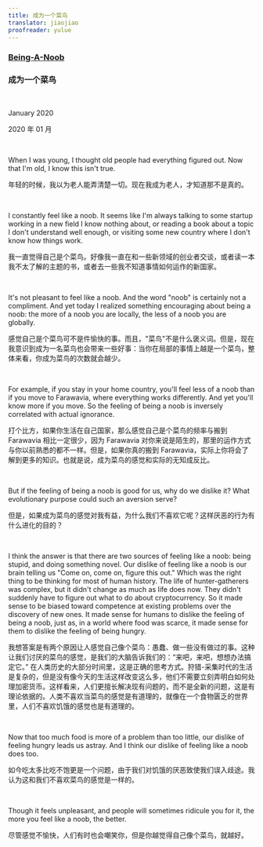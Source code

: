 ```yaml
---
title: 成为一个菜鸟
translator: jiaojiao
proofreader: yulue
---
```


### [Being-A-Noob](http://www.paulgraham.com/noob.html)

### 成为一个菜鸟

<br>

January 2020

2020 年 01 月


<br>

When I was young, I thought old people had everything figured out. Now that I'm old, I know this isn't true.

年轻的时候，我以为老人能弄清楚一切。现在我成为老人，才知道那不是真的。

<br>

I constantly feel like a noob. It seems like I'm always talking to some startup working in a new field I know nothing about, or reading a book about a topic I don't understand well enough, or visiting some new country where I don't know how things work.

我一直觉得自己是个菜鸟。好像我一直在和一些新领域的创业者交谈，或者读一本我不太了解的主题的书，或者去一些我不知道事情如何运作的新国家。

<br>

It's not pleasant to feel like a noob. And the word "noob" is certainly not a compliment. And yet today I realized something encouraging about being a noob: the more of a noob you are locally, the less of a noob you are globally.

感觉自己是个菜鸟可不是件愉快的事。而且，"菜鸟"不是什么褒义词。但是，现在我意识到成为一名菜鸟也会带来一些好事：当你在局部的事情上越是一个菜鸟，整体来看，你成为菜鸟的次数就会越少。

<br>

For example, if you stay in your home country, you'll feel less of a noob than if you move to Farawavia, where everything works differently. And yet you'll know more if you move. So the feeling of being a noob is inversely correlated with actual ignorance.

打个比方，如果你生活在自己国家，那么感觉自己是个菜鸟的频率与搬到 Farawavia 相比一定很少，因为 Farawavia 对你来说是陌生的，那里的运作方式与你以前熟悉的都不一样。但是，如果你真的搬到 Farawavia，实际上你将会了解到更多的知识。也就是说，成为菜鸟的感觉和实际的无知成反比。

<br>

But if the feeling of being a noob is good for us, why do we dislike it? What evolutionary purpose could such an aversion serve?

但是，如果成为菜鸟的感觉对我有益，为什么我们不喜欢它呢？这样厌恶的行为有什么进化的目的？

<br>

I think the answer is that there are two sources of feeling like a noob: being stupid, and doing something novel. Our dislike of feeling like a noob is our brain telling us "Come on, come on, figure this out." Which was the right thing to be thinking for most of human history. The life of hunter-gatherers was complex, but it didn't change as much as life does now. They didn't suddenly have to figure out what to do about cryptocurrency. So it made sense to be biased toward competence at existing problems over the discovery of new ones. It made sense for humans to dislike the feeling of being a noob, just as, in a world where food was scarce, it made sense for them to dislike the feeling of being hungry.

我想答案是有两个原因让人感觉自己像个菜鸟：愚蠢、做一些没有做过的事。这种让我们讨厌的菜鸟的感觉，是我们的大脑告诉我们的：“来吧，来吧，想想办法搞定它。” 在人类历史的大部分时间里，这是正确的思考方式。狩猎-采集时代的生活是复杂的，但是没有像今天的生活这样改变这么多，他们不需要立刻弄明白如何处理加密货币。这样看来，人们更擅长解决现有问题的，而不是全新的问题，这是有理论依据的。人类不喜欢当菜鸟的感觉是有道理的，就像在一个食物匮乏的世界里，人们不喜欢饥饿的感觉也是有道理的。

<br>

Now that too much food is more of a problem than too little, our dislike of feeling hungry leads us astray. And I think our dislike of feeling like a noob does too.

如今吃太多比吃不饱更是一个问题，由于我们对饥饿的厌恶致使我们误入歧途。我认为这和我们不喜欢菜鸟的感觉是一样的。

<br>

Though it feels unpleasant, and people will sometimes ridicule you for it, the more you feel like a noob, the better.

尽管感觉不愉快，人们有时也会嘲笑你，但是你越觉得自己像个菜鸟，就越好。
